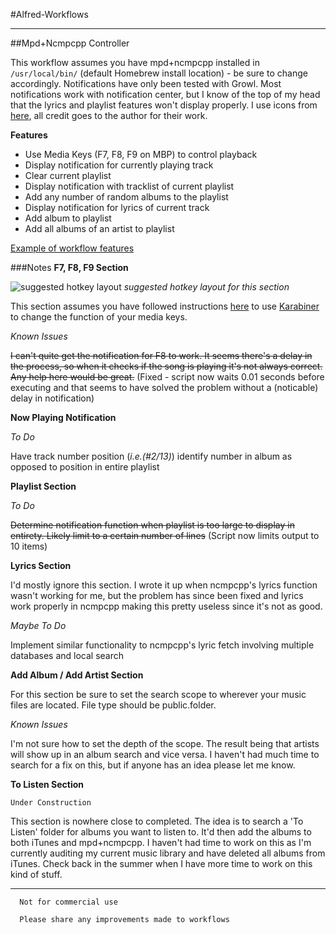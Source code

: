 #Alfred-Workflows
***
##Mpd+Ncmpcpp Controller

This workflow assumes you have mpd+ncmpcpp installed in `/usr/local/bin/` (default Homebrew install location) - be sure to change accordingly. Notifications have only been tested with Growl. Most notifications work with notification center, but I know of the top of my head that the lyrics and playlist features won't display properly. I use icons from [here](http://www.deviantart.com/art/Google-JFK-Icons-ICO-and-PNG-270715545), all credit goes to the author for their work.

**Features**

*	Use Media Keys (F7, F8, F9 on MBP) to control playback
*	Display notification for currently playing track
*	Clear current playlist
*	Display notification with tracklist of current playlist
*	Add any number of random albums to the playlist
*	Display notification for lyrics of current track
*	Add album to playlist
*	Add all albums of an artist to playlist

[Example of workflow features](http://a.pomf.se/fccmjz.webm)

###Notes
**F7, F8, F9 Section**

![suggested hotkey layout](http://i.imgur.com/Lkb1g1D.png)
*suggested hotkey layout for this section*

This section assumes you have followed instructions [here](http://www.reddit.com/r/osx/comments/21dp3w/anyone_looking_for_a_good_command_line_music/cgcixe7) to use [Karabiner](https://pqrs.org/osx/karabiner/) to change the function of your media keys.

*Known Issues*

~~I can't quite get the notification for F8 to work. It seems there's a delay in the process, so when it checks if the song is playing it's not always correct. Any help here would be great.~~ 
(Fixed - script now waits 0.01 seconds before executing and that seems to have solved the problem without a (noticable) delay in notification)

**Now Playing Notification**

*To Do*

Have track number position (*i.e.(#2/13)*) identify number in album as opposed to position in entire playlist

**Playlist Section**

*To Do*

~~Determine notification function when playlist is too large to display in entirety. Likely limit to a certain number of lines~~ 
(Script now limits output to 10 items)

**Lyrics Section**

I'd mostly ignore this section. I wrote it up when ncmpcpp's lyrics function wasn't working for me, but the problem has since been fixed and lyrics work properly in ncmpcpp making this pretty useless since it's not as good.

*Maybe To Do*

Implement similar functionality to ncmpcpp's lyric fetch involving multiple databases and local search

**Add Album / Add Artist Section**

For this section be sure to set the search scope to wherever your music files are located. File type should be public.folder.

*Known Issues*

I'm not sure how to set the depth of the scope. The result being that artists will show up in an album search and vice versa. I haven't had much time to search for a fix on this, but if anyone has an idea please let me know.

**To Listen Section**

`Under Construction`

This section is nowhere close to completed. The idea is to search a 'To Listen' folder for albums you want to listen to. It'd then add the albums to both iTunes and mpd+ncmpcpp. I haven't had time to work on this as I'm currently auditing my current music library and have deleted all albums from iTunes. Check back in the summer when I have more time to work on this kind of stuff.

***
```
  Not for commercial use

  Please share any improvements made to workflows
```